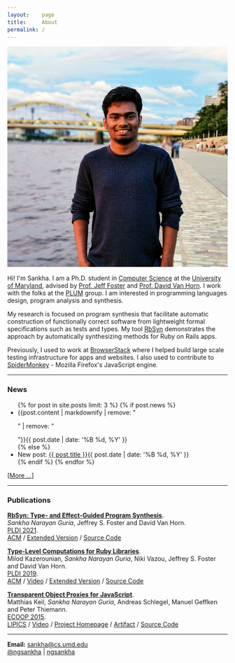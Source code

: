 ```yaml
---
layout:    page
title:     About
permalink: /
---
```


<img src="images/pp.jpeg" class="pp">

Hi! I'm Sankha. I am a Ph.D. student in [Computer Science](https://cs.umd.edu) at the [University of Maryland](https://umd.edu), advised by [Prof. Jeff Foster](http://www.cs.tufts.edu/~jfoster/) and [Prof. David Van Horn](http://www.cs.umd.edu/~dvanhorn/). I work with the folks at the [PLUM](https://plum-umd.github.io/) group. I am interested in programming languages design, program analysis and synthesis.

My research is focused on program synthesis that facilitate automatic construction of functionally correct software from lightweight formal specifications such as tests and types. My tool [RbSyn](https://github.com/ngsankha/rbsyn) demonstrates the approach by automatically synthesizing methods for Ruby on Rails apps.

Previously, I used to work at [BrowserStack](https://www.browserstack.com) where I helped build large scale testing infrastructure for apps and websites. I also used to contribute to [SpiderMonkey](https://spidermonkey.dev/) - Mozilla Firefox's JavaScript engine.

---
### News

<ul class="posts">
{% for post in site.posts limit: 3 %}
{% if post.news %}
<li>{{post.content | markdownify | remove: "<p>" | remove: "</p>"}}<span>{{ post.date | date: '%B %d, %Y' }}</span></li>
{% else %}
<li>New post: <a href="{{ post.url | prepend: site.baseurl }}">{{ post.title }}</a><span>{{ post.date | date: '%B %d, %Y' }}</span></li>
{% endif %}
{% endfor %}
</ul>

[[More ...](/blog/)]

---
### Publications

[**RbSyn: Type- and Effect-Guided Program Synthesis**](/static/rbsyn-pldi21.pdf).<br>
_Sankha Narayan Guria_, Jeffrey S. Foster and David Van Horn.<br>
[PLDI 2021](https://pldi21.sigplan.org/).<br>
<span class="pubs-subtext">
[ACM](https://dl.acm.org/doi/abs/10.1145/3453483.3454048) /
[Extended Version](https://arxiv.org/abs/2102.13183) /
[Source Code](https://github.com/ngsankha/rbsyn)
</span>

[**Type-Level Computations for Ruby Libraries**](/static/comptypes-pldi19.pdf).<br>
Milod Kazerounian, _Sankha Narayan Guria_, Niki Vazou, Jeffrey S. Foster and David Van Horn.<br>
[PLDI 2019](https://pldi19.sigplan.org/).<br>
<span class="pubs-subtext">
[ACM](https://dl.acm.org/doi/10.1145/3314221.3314630) /
[Video](https://www.youtube.com/watch?v=cmK7TzvhEds) /
[Extended Version](https://arxiv.org/abs/1904.03521) /
[Source Code](https://github.com/tupl-tufts/rdl)
</span>

[**Transparent Object Proxies for JavaScript**](/static/tproxy-ecoop15.pdf).<br>
Matthias Keil, _Sankha Narayan Guria_, Andreas Schlegel, Manuel Geffken and Peter Thiemann.<br>
[ECOOP 2015](https://2015.ecoop.org/).<br>
<span class="pubs-subtext">
[LIPICS](http://dx.doi.org/10.4230/LIPIcs.ECOOP.2015.149) /
[Video](https://www.youtube.com/watch?v=TOjKhi_VZBQ) /
[Project Homepage](http://proglang.informatik.uni-freiburg.de/proxy/) /
[Artifact](http://dx.doi.org/10.4230/DARTS.1.1.2) /
[Source Code](https://github.com/ngsankha/js-tproxy)
</span>

---

<i class="about-icon fa fa-envelope"></i> **Email:** [sankha@cs.umd.edu](mailto:sankha@cs.umd.edu)<br>
<i class="about-icon fa fa-twitter"></i> [@ngsankha](https://twitter.com/ngsankha) | <i class="about-icon fa fa-github"></i> [ngsankha](https://github.com/ngsankha)<br>
